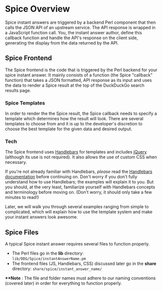 # Spice Overview

Spice instant answers are triggered by a backend Perl component that then calls the JSON API of an upstream service. The API response is wrapped in a JavaScript function call. You, the instant answer author, define this callback function and handle the API's response on the client side, generating the display from the data returned by the API.

## Spice Frontend
The Spice frontend is the code that is triggered by the Perl backend for your spice instant answer. It mainly consists of a function (the Spice "callback" function) that takes a JSON formatted, API response as its input and uses the data to render a Spice result at the top of the DuckDuckGo search results page.

### Spice Templates
In order to render the the Spice result, the Spice callback needs to specify a template which determines how the result will look. There are several templates to choose from and it is up to the developer's discretion to choose the best template for the given data and desired output.

### Tech
The Spice frontend uses [Handlebars](http://handlebarsjs.com) for templates and includes [jQuery](https://jquery.org) (although its use is not required). It also allows the use of custom CSS when necessary.

If you're not already familiar with Handlebars, *please* read the [Handlebars documentation](http://handlebarsjs.com) before continuing on. Don't worry if you don't fully understand how to use Handlebars; the examples will explain it to you. But you should, at the very least, familiarize yourself with Handlebars concepts and terminology before moving on. (Don't worry, it should only take a few minutes to read!)

Later, we will walk you through several examples ranging from simple to complicated, which will explain how to use the template system and make your instant answers look awesome.

## Spice Files
A typical Spice instant answer requires several files to function properly.
- The Perl files go in the **lib** directory: `lib/DDG/Spice/instantAnswerName.pm`
- The frontend files (JS, Handlebars, CSS) discussed later go in the **share** directory: `share/spice/instant_answer_name/`

**\*\*Note** : The file and folder names must adhere to our naming conventions (covered later) in order for everything to function properly.
